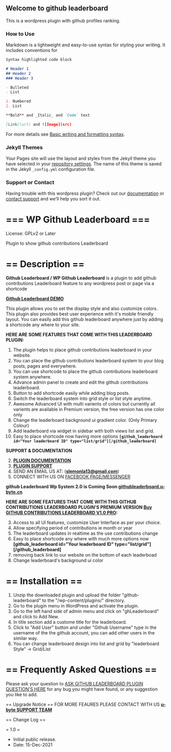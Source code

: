## Welcome to github leaderboard

This is a wordpress plugin with github profiles ranking.

### How to Use

Markdown is a lightweight and easy-to-use syntax for styling your writing. It includes conventions for

```markdown
Syntax highlighted code block

# Header 1
## Header 2
### Header 3

- Bulleted
- List

1. Numbered
2. List

**Bold** and _Italic_ and `Code` text

[Link](url) and ![Image](src)
```

For more details see [Basic writing and formatting syntax](https://docs.github.com/en/github/writing-on-github/getting-started-with-writing-and-formatting-on-github/basic-writing-and-formatting-syntax).

### Jekyll Themes

Your Pages site will use the layout and styles from the Jekyll theme you have selected in your [repository settings](https://github.com/SimonAndro/github-contributions-ranking-wordpress-plugin/settings/pages). The name of this theme is saved in the Jekyll `_config.yml` configuration file.

### Support or Contact

Having trouble with this wordpress plugin? Check out our [documentation](https://docs.github.com/categories/github-pages-basics/) or [contact support](https://support.github.com/contact) and we’ll help you sort it out.


# === WP Github Leaderboard  ===
License: GPLv2 or Later

Plugin to show github contributions Leaderboard

# == Description ==
**Github Leaderboard / WP Github Leaderboard**  is a plugin to add github contributions Leaderboard feature to any wordpress post or page via a shortcode

[**Github Leaderboard DEMO**](https://u-byte.cn/plugins/github-leaderboard/v1/demo/)

This plugin allows you to set the display style and also customize colors.
This plugin also provides best user experience with it's mobile friendly layout. You can easily add this github leaderboard anywhere just by adding a shortcode any where to your site.

**HERE ARE SOME FEATURES THAT COME WITH THIS LEADERBOARD PLUGIN:**

1. The plugin helps to place github contributions leaderboard in your website.
1. You can place the github contributions leaderboard system to your blog posts, pages and everywhere.
1. You can use shortcode to place the github contributions leaderboard system anywhere.
1. Advance admin panel to create and edit the github contributions leaderboard.
1. Button to add shortcode easily while adding blog posts.
1. Switch the leaderboard system into grid style or list style anytime.
1. Awesome Advanced UI with multi varients of colors but currently all varients are available in Premium version, the free version has one color only
1. Change the leaderboard background ui gradient color. (Only Primary Colour)
1. Add leaderboard via widget in sidebar with both views list and grid.
1. Easy to place shortcode now having more options **``` [github_leaderboard id="Your leaderboard ID" type="list/grid"][/github_leaderboard] ```**

**SUPPORT & DOCUMENTATION**

2. [**PLUGIN DOCUMENTATION**](https://u-byte.cn/plugins/ghleaderboard/v1/demo/documentation/)
2. [**PLUGIN SUPPORT**](https://www.u-byte.cn/)
2. SEND AN EMAIL US AT: (**slemonla13@gmail.com**)
2. CONNECT WITH US ON [FACEBOOK PAGE/MESSENGER](https://facebook.com/u-byte)

**github Leaderboard Wp System 2.0 is Coming Soon [githubleaderboard.u-byte.cn](https://githubleaderboard.u-byte.cn)**

**HERE ARE SOME FEATURES THAT COME WITH THIS GITHUB CONTRIBUTIONS LEADERBOARD PLUGIN'S PREMIUM VERSION [Buy GITHUB CONTRIBUTIONS LEADERBOARD V1.0 PRO](https://u-byte.cn/product/ghleaderboard-pro/):**

3. Access to all UI features, customize User Interface as per your choice.
3. Allow specifying period of contributions ie  month or year 
3. The leaderboard updates in realtime as the use contributions change
3. Easy to place shortcode any where with much more options now **[github_leaderboard id="Your leaderboard ID" type="list/grid"][/github_leaderboard]**
3. removing back link to our website on the bottom of each leaderboad
3. Change leaderboard's background ui color

# == Installation ==

1. Unzip the downloaded plugin and upload the folder "github-leaderboard" to the "/wp-content/plugins/" directory.
1. Go to the plugin menu in WordPress and activate the plugin.
1. Go to the left hand side of admin menu and click on "ghLeaderboard" and click to Add New.
1. In title section add a custome title for the leaderboard.
1. Click to "Add User" button and under "Github Username" type in the username of the the github account,  you can add other users in the similar way.
1. You can change leaderboard design into list and grid by "leaderboard Style" -> Grid/List


# == Frequently Asked Questions ==

Please ask your question to [ASK GITHUB LEADERBOARD PLUGIN QUESTION'S HERE](https://u-byte.com/plugins/faq) for any bug you might have found, or any suggestion you like to add.

== Upgrade Notice ==
FOR MORE FEAURES PLEASE CONTACT WITH US [**u-byte SUPPORT TEAM**](https://u-byte.com/plugins/faq)

== Change Log ==

= 1.0 =
* Initial public release. 
* Date: 15-Dec-2021

